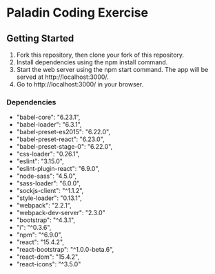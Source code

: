 Paladin Coding Exercise
=======================

## Getting Started
1) Fork this repository, then clone your fork of this repository.
2) Install dependencies using the npm install command.
3) Start the web server using the npm start command. The app will be served at http://localhost:3000/.
4) Go to http://localhost:3000/ in your browser.

### Dependencies
* "babel-core": "6.23.1",
* "babel-loader": "6.3.1",
* "babel-preset-es2015": "6.22.0",
* "babel-preset-react": "6.23.0",
* "babel-preset-stage-0": "6.22.0",
* "css-loader": "0.26.1",
* "eslint": "3.15.0",
* "eslint-plugin-react": "6.9.0",
* "node-sass": "4.5.0",
* "sass-loader": "6.0.0",
* "sockjs-client": "^1.1.2",
* "style-loader": "0.13.1",
* "webpack": "2.2.1",
* "webpack-dev-server": "2.3.0"
* "bootstrap": "^4.3.1",
* "i": "^0.3.6",
* "npm": "^6.9.0",
* "react": "15.4.2",
* "react-bootstrap": "^1.0.0-beta.6",
* "react-dom": "15.4.2",
* "react-icons": "^3.5.0"

